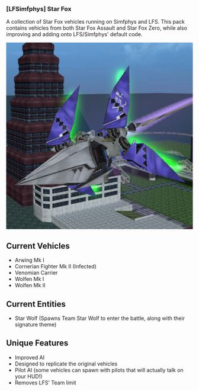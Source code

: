 ### [LFSimfphys] Star Fox
A collection of Star Fox vehicles running on Simfphys and LFS. This pack contains vehicles from both Star Fox Assault and Star Fox Zero, while also improving and adding onto LFS/Simfphys' default code.

![Image](https://github.com/Cpt-Hazama/-LFSimfphys-Star-Fox/blob/master/materials/entities/lfs_starfox_arwing.png?raw=true)

## Current Vehicles
- Arwing Mk I
- Cornerian Fighter Mk II (Infected)
- Venomian Carrier
- Wolfen Mk I
- Wolfen Mk II

## Current Entities
- Star Wolf (Spawns Team Star Wolf to enter the battle, along with their signature theme)

## Unique Features
- Improved AI
- Designed to replicate the original vehicles
- Pilot AI (some vehicles can spawn with pilots that will actually talk on your HUD!)
- Removes LFS' Team limit
